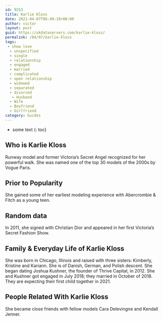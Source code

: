 ```yaml
---
id: 9253
title: Karlie Kloss
date: 2021-04-07T06:49:19+00:00
author: victor
layout: post
guid: https://ukdataservers.com/karlie-kloss/
permalink: /04/07/karlie-kloss
tags:
 - show love
  - unspecified
  - single
  - relationship
  - engaged
  - married
  - complicated
  - open relationship
  - widowed
  - separated
  - divorced
   - Husband
  - Wife
  - Boyfriend
  - Girlfriend
category: Guides
---
```


* some text
{: toc}


## Who is Karlie Kloss



Runway model and former Victoria&#8217;s Secret Angel recognized for her powerful walk. She was named one of the top 30 models of the 2000s by Vogue Paris.

                
                
                
## Prior to Popularity



She gained some of her earliest modeling experience with Abercrombie & Fitch as a young teen.

                
                
                
## Random data



In 2011, she signed with Christian Dior and appeared in her first Victoria&#8217;s Secret Fashion Show.

                
                
                
## Family & Everyday Life of Karlie Kloss



She was born in Chicago, Illinois and raised with three sisters: Kimberly, Kristine and Kariann. She is of Danish, German, and Polish descent. She began dating Joshua Kushner, the founder of Thrive Capital, in 2012. She and Kushner got engaged in July 2018; they married in October of 2018. They are expecting their first child together in 2021.

                
                
                
## People Related With Karlie Kloss



She became close friends with fellow models Cara Delevingne and Kendall Jenner.

                
              
            
          
          
          